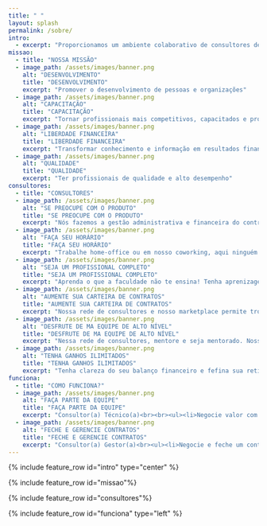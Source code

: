 ```yaml
---
title: " "
layout: splash
permalink: /sobre/
intro:
  - excerpt: "Proporcionamos um ambiente colaborativo de consultores de alta performance, transformando conhecimento e informação em resultados financeiros"
missao:
  - title: "NOSSA MISSÃO"
  - image_path: /assets/images/banner.png
    alt: "DESENVOLVIMENTO"
    title: "DESENVOLVIMENTO"
    excerpt: "Promover o desenvolvimento de pessoas e organizações"
  - image_path: /assets/images/banner.png
    alt: "CAPACITAÇÃO"
    title: "CAPACITAÇÃO"
    excerpt: "Tornar profissionais mais competitivos, capacitados e produtivos"
  - image_path: /assets/images/banner.png
    alt: "LIBERDADE FINANCEIRA"
    title: "LIBERDADE FINANCEIRA"
    excerpt: "Transformar conhecimento e informação em resultados financeiros"
  - image_path: /assets/images/banner.png
    alt: "QUALIDADE"
    title: "QUALIDADE"
    excerpt: "Ter profissionais de qualidade e alto desempenho"
consultores:
  - title: "CONSULTORES"
  - image_path: /assets/images/banner.png
    alt: "SE PREOCUPE COM O PRODUTO"
    title: "SE PREOCUPE COM O PRODUTO"
    excerpt: "Nós fazemos a gestão administrativa e financeira do contrato com transparência"
  - image_path: /assets/images/banner.png
    alt: "FAÇA SEU HORÁRIO"
    title: "FAÇA SEU HORÁRIO"
    excerpt: "Trabalhe home-office ou em nosso coworking, aqui ninguém vende hora"
  - image_path: /assets/images/banner.png
    alt: "SEJA UM PROFISSIONAL COMPLETO"
    title: "SEJA UM PROFISSIONAL COMPLETO"
    excerpt: "Aprenda o que a faculdade não te ensina! Tenha aprenizagem contínua no nosso programa de capacitação"
  - image_path: /assets/images/banner.png
    alt: "AUMENTE SUA CARTEIRA DE CONTRATOS"
    title: "AUMENTE SUA CARTEIRA DE CONTRATOS"
    excerpt: "Nossa rede de consultores e nosso marketplace permite trocas voluntárias entre cliente externos (gerencie contratos) e internos (faça parte de equipe)"
  - image_path: /assets/images/banner.png
    alt: "DESFRUTE DE MA EQUIPE DE ALTO NÍVEL"
    title: "DESFRUTE DE MA EQUIPE DE ALTO NÍVEL"
    excerpt: "Nessa rede de consultores, mentore e seja mentorado. Nosso time resolve qualquer problema"
  - image_path: /assets/images/banner.png
    alt: "TENHA GANHOS ILIMITADOS"
    title: "TENHA GANHOS ILIMITADOS"
    excerpt: "Tenha clareza do seu balanço financeiro e fefina sua retirada mensal da empresa. Na Nortan o que você produz é seu!"
funciona:
  - title: "COMO FUNCIONA?"
  - image_path: /assets/images/banner.png
    alt: "FAÇA PARTE DA EQUIPE"
    title: "FAÇA PARTE DA EQUIPE"
    excerpt: "Consultor(a) Técnico(a)<br><br><ul><li>Negocie valor com o gestor(a) do contrato através da plataforma</li><li>Execute o serviço combinado</li><li>Receba o valor acertado na sua Carteira Nortan</li><li>Defina o valor mensal de retirada</li><li>Receba ;)</li></ul>"
  - image_path: /assets/images/banner.png
    alt: "FECHE E GERENCIE CONTRATOS"
    title: "FECHE E GERENCIE CONTRATOS"
    excerpt: "Consultor(a) Gestor(a)<br><ul><li>Negocie e feche um contrato</li><li>repasse 30% do valor do contrato para Nortan. A empresa fará a gestão financeira e administrativa do contrato, pagando nota fiscal e dando o sporte necessário.</li><li>Negocie preço e serviço com a equipe Nortan de Consultores através da plataforma</li><li>Receba o valor na sua Carteira Nortan</li><li>Defina sua Retirada Mensal</li><li>Receba ;)</li></ul>"
---
```


{% include feature_row id="intro" type="center" %}

{% include feature_row id="missao"%}

{% include feature_row id="consultores"%}

{% include feature_row id="funciona" type="left" %}
